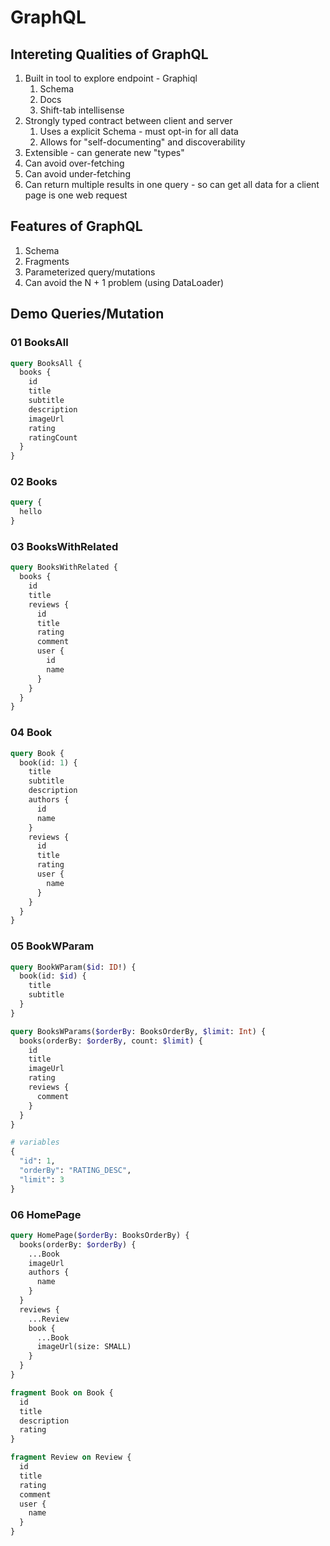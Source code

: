 # GraphQL

## Intereting Qualities of GraphQL

1. Built in tool to explore endpoint - Graphiql
    1. Schema
    1. Docs
    1. Shift-tab intellisense
1. Strongly typed contract between client and server
    1. Uses a explicit Schema - must opt-in for all data
    1. Allows for "self-documenting" and discoverability
1. Extensible - can generate new "types"
1. Can avoid over-fetching
1. Can avoid under-fetching
1. Can return multiple results in one query - so can get all data for a client page is one web request

## Features of GraphQL

1. Schema
1. Fragments
1. Parameterized query/mutations
1. Can avoid the N + 1 problem (using DataLoader)

## Demo Queries/Mutation

### 01 BooksAll

```graphql
query BooksAll {
  books {
    id
    title
    subtitle
    description
    imageUrl
    rating
    ratingCount
  }
}
```

### 02 Books

```graphql
query {
  hello
}
```

### 03 BooksWithRelated

```graphql
query BooksWithRelated {
  books {
    id
    title
    reviews {
      id
      title
      rating
      comment
      user {
        id
        name
      }
    }
  }
}
```

### 04 Book

```graphql
query Book {
  book(id: 1) {
    title
    subtitle
    description
    authors {
      id
      name
    }
    reviews {
      id
      title
      rating
      user {
        name
      }
    }
  }
}
```

### 05 BookWParam

```graphql
query BookWParam($id: ID!) {
  book(id: $id) {
    title
    subtitle
  }
}

query BooksWParams($orderBy: BooksOrderBy, $limit: Int) {
  books(orderBy: $orderBy, count: $limit) {
    id
    title
    imageUrl
    rating
    reviews {
      comment
    }
  }
}

# variables
{
  "id": 1,
  "orderBy": "RATING_DESC",
  "limit": 3
}
```

### 06 HomePage

```graphql
query HomePage($orderBy: BooksOrderBy) {
  books(orderBy: $orderBy) {
    ...Book
    imageUrl
    authors {
      name
    }
  }
  reviews {
    ...Review
    book {
      ...Book
      imageUrl(size: SMALL)
    }
  }
}

fragment Book on Book {
  id
  title
  description
  rating
}

fragment Review on Review {
  id
  title
  rating
  comment
  user {
    name
  }
}  
```